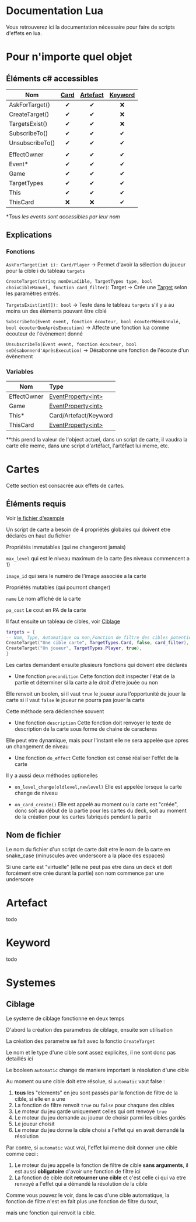 ﻿# Documentation Lua

Vous retrouverez ici la documentation nécessaire pour faire de scripts d'effets en lua.

# Pour n'importe quel objet

## Éléments c# accessibles

| Nom             | [Card](CardGameEngine/Cards/Card.cs) | [Artefact](CardGameEngine/Cards/Artefact.cs) | [Keyword](CardGameEngine/Cards/Keyword.cs) |
|-----------------|:------------------------------------:|:--------------------------------------------:|:------------------------------------------:|
| AskForTarget()  |                  ✔                   |                      ✔                       |                     ❌                      |
| CreateTarget()  |                  ✔                   |                      ✔                       |                     ❌                      |
| TargetsExist()  |                  ✔                   |                      ✔                       |                     ❌                      |
| SubscribeTo()   |                  ✔                   |                      ✔                       |                     ✔                      |
| UnsubscribeTo() |                  ✔                   |                      ✔                       |                     ✔                      |
|                 |                                      |                                              |                                            |
| EffectOwner     |                  ✔                   |                      ✔                       |                     ✔                      |
| Event*          |                  ✔                   |                      ✔                       |                     ✔                      |
| Game            |                  ✔                   |                      ✔                       |                     ✔                      |
| TargetTypes     |                  ✔                   |                      ✔                       |                     ✔                      |
| This            |                  ✔                   |                      ✔                       |                     ✔                      |
| ThisCard        |                  ❌                   |                      ❌                       |                     ✔                      |

**Tous les events sont accessibles par leur nom*

## Explications

### Fonctions

`AskForTarget(int i): Card/Player` → Permet d'avoir la sélection du joueur pour la cible i du tableau ``targets``

`CreateTarget(string nomDeLaCible, TargetTypes type, bool choixCibleManuel, fonction card_filter)`: Target → Crée
une [Target](CardGameEngine/GameSystems/Targeting/Target.cs) selon les paramètres entrés.

`TargetsExist(int[]): bool` → Teste dans le tableau `targets` s'il y a au moins un des éléments pouvant être ciblé

`SubscribeTo(Event event, fonction écouteur, bool écouterMêmeAnnulé, bool écouterQueAprèsExecution)` → Affecte une
fonction lua comme écouteur de l'évènement donné

`UnsubscribeTo(Event event, fonction écouteur, bool seDésabonnerd'AprèsExecution)` → Désabonne une fonction de l'écoute
d'un évènement

[comment]: <> (TODO mettre les exemples)

### Variables

| Nom           | Type                                                                  |
|---------------|:----------------------------------------------------------------------|
| EffectOwner   | [EventProperty\<int>](CardGameEngine/GameSystems/Player.cs)           |
| Game          | [EventProperty\<int>](CardGameEngine/Game.cs)                         |
| This*         | Card/Artefact/Keyword                                                 |
| ThisCard      | [EventProperty\<int>](CardGameEngine/Cards/Card.cs)                   |
**this prend la valeur de l'object actuel, dans un script de carte, il vaudra la carte elle meme, dans une script d'artéfact, l'artéfact lui meme, etc.

# Cartes

Cette section est consacrée aux effets de cartes.

## Éléments requis

Voir [le fichier d'exemple](CardGameEngine/EffectsScripts/Card/example.lua)

Un script de carte a besoin de 4 propriétés globales qui doivent etre déclarés en haut du fichier

Propriétés immutables (qui ne changeront jamais)

`max_level` qui est le niveau maximum de la carte (les niveaux commencent a 1)

`image_id` qui sera le numéro de l'image associée a la carte

Propriétés mutables (qui pourront changer)

`name` Le nom affiché de la carte

`pa_cost` Le cout en PA de la carte

Il faut ensuite un tableau de cibles, voir [Ciblage](#ciblage)

```lua
targets = {
-- Nom, Type, Automatique ou non,Fonction de filtre des cibles potentielles
CreateTarget("Une cible carte", TargetTypes.Card, false, card_filter),
CreateTarget("Un joueur", TargetTypes.Player, true),
}
```

Les cartes demandent ensuite plusieurs fonctions qui doivent etre déclarés

* Une fonction `precondition`
Cette fonction doit inspecter l'état de la partie et déterminer si la carte a le droit d'etre jouée ou non

Elle renvoit un boolen, si il vaut `true` le joueur aura l'opportunité de jouer la carte
si il vaut `false` le joueur ne pourra pas jouer la carte

Cette méthode sera déclenchée souvent

* Une fonction `description`
Cette fonction doit renvoyer le texte de description de la carte sous forme de chaine de caracteres

Elle peut etre dynamique, mais pour l'instant elle ne sera appelée que apres un changement de niveau

* Une fonction `do_effect`
Cette fonction est censé réaliser l'effet de la carte



Il y a aussi deux méthodes optionelles

* `on_level_change(oldlevel,newlevel)`
Elle est appelée lorsque la carte change de niveau

* `on_card_create()`
Elle est appelé au moment ou la carte est "créée", donc soit au début de la partie pour les cartes du deck,
soit au moment de la création pour les cartes fabriqués pendant la partie


## Nom de fichier

Le nom du fichier d'un script de carte doit etre le nom de la carte en snake_case (minuscules avec underscore a la place des espaces)

Si une carte est "virtuelle" (elle ne peut pas etre dans un deck et doit forcément etre crée durant la partie)
son nom commence par une underscore



# Artefact
todo

# Keyword
todo

# Systemes

## Ciblage

Le systeme de ciblage fonctionne en deux temps

D'abord la création des parametres de ciblage, ensuite son utilisation

La création des parametre se fait avec la fonctio `CreateTarget`

Le nom et le type d'une cible sont assez explicites, il ne sont donc pas detaillés ici

Le booleen `automatic` change de maniere important la résolution d'une cible

Au moment ou une cible doit etre résolue, si `automatic` vaut false :

1. **tous** les "elements" en jeu sont passés par la fonction de filtre de la cible, si elle en a une
2. La fonction de filtre renvoit `true` ou `false` pour chaqune des cibles
3. Le moteur du jeu garde uniquement celles qui ont renvoyé `true`
4. Le moteur du jeu demande au joueur de choisir parmi les cibles gardés
5. Le joueur choisit
6. Le moteur du jeu donne la cible choisi a l'effet qui en avait demandé la résolution

Par contre, si `automatic` vaut vrai, l'effet lui meme doit donner une cible comme ceci :

1. Le moteur du jeu appelle la fonction de filtre de cible **sans arguments**, il est aussi **obligatoire** d'avoir une fonction de filtre ici
2. La fonction de cible doit **retourner une cible** et c'est celle ci qui va etre renvoyé a l'effet qui a démandé la résolution de la cible

Comme vous pouvez le voir, dans le cas d'une cible automatique, la fonction de filtre n'est en fait plus une fonction de filtre du tout,

mais une fonction qui renvoit la cible.

